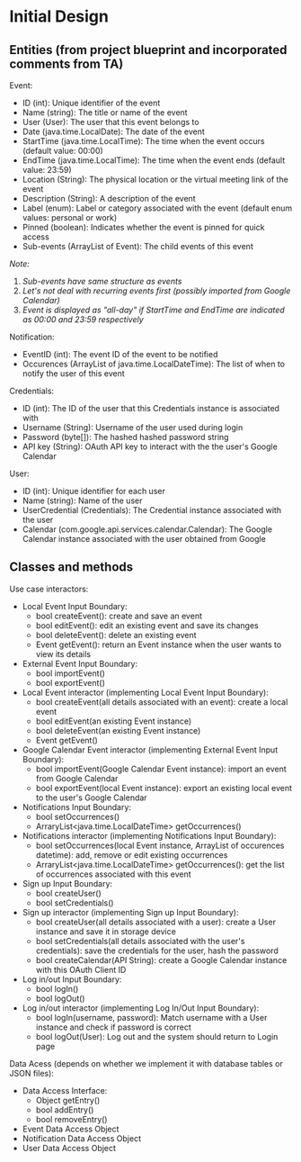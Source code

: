 # Initial Design
## Entities (from project blueprint and incorporated comments from TA)
Event: 
- ID (int): Unique identifier of the event
- Name (string): The title or name of the event
- User (User): The user that this event belongs to
- Date (java.time.LocalDate): The date of the event
- StartTime (java.time.LocalTime): The time when the event occurs (default value: 00:00)
- EndTime (java.time.LocalTime): The time when the event ends (default value: 23:59)
- Location (String): The physical location or the virtual meeting link of the event
- Description (String): A description of the event
- Label (enum): Label or category associated with the event (default enum values: personal or work)
- Pinned (boolean): Indicates whether the event is pinned for quick access
- Sub-events (ArrayList of Event): The child events of this event

*Note:* 
1) *Sub-events have same structure as events*
2) *Let's not deal with recurring events first (possibly imported from Google Calendar)*
3) *Event is displayed as "all-day" if StartTime and EndTime are indicated as 00:00 and 23:59 respectively*

Notification:
- EventID (int): The event ID of the event to be notified
- Occurences (ArrayList of java.time.LocalDateTime): The list of when to notify the user of this event

Credentials:
- ID (int): The ID of the user that this Credentials instance is associated with
- Username (String): Username of the user used during login
- Password (byte[]): The hashed hashed password string
- API key (String): OAuth API key to interact with the the user's Google Calendar

User:
- ID (int): Unique identifier for each user
- Name (string): Name of the user 
- UserCredential (Credentials): The Credential instance associated with the user
- Calendar (com.google.api.services.calendar.Calendar): The Google Calendar instance associated with the user obtained from Google

## Classes and methods
Use case interactors:
- Local Event Input Boundary:
  - bool createEvent(): create and save an event
  - bool editEvent(): edit an existing event and save its changes
  - bool deleteEvent(): delete an existing event
  - Event getEvent(): return an Event instance when the user wants to view its details
- External Event Input Boundary:
  - bool importEvent()
  - bool exportEvent()
- Local Event interactor (implementing Local Event Input Boundary):
  - bool createEvent(all details associated with an event): create a local event
  - bool editEvent(an existing Event instance)
  - bool deleteEvent(an existing Event instance)
  - Event getEvent()
- Google Calendar Event interactor (implementing External Event Input Boundary):
  - bool importEvent(Google Calendar Event instance): import an event from Google Calendar
  - bool exportEvent(local Event instance): export an existing local event to the user's Google Calendar
- Notifications Input Boundary:
  - bool setOccurrences()
  - ArraryList<java.time.LocalDateTime> getOccurrences()
- Notifications interactor (implementing Notifications Input Boundary):
  - bool setOccurrences(local Event instance, ArrayList of occurences datetime): add, remove or edit existing occurrences
  - ArraryList<java.time.LocalDateTime> getOccurrences(): get the list of occurrences associated with this event
- Sign up Input Boundary:
  - bool createUser()
  - bool setCredentials()
- Sign up interactor (implementing Sign up Input Boundary):
  - bool createUser(all details associated with a user): create a User instance and save it in storage device
  - bool setCredentials(all details associated with the user's credentials): save the credentials for the user, hash the password
  - bool createCalendar(API String): create a Google Calendar instance with this OAuth Client ID
- Log in/out Input Boundary:
  - bool logIn()
  - bool logOut()
- Log in/out interactor (implementing Log In/Out Input Boundary):
  - bool logIn(username, password): Match username with a User instance and check if password is correct
  - bool logOut(User): Log out and the system should return to Login page

Data Acess (depends on whether we implement it with database tables or JSON files):
- Data Access Interface:
  - Object getEntry()
  - bool addEntry()
  - bool removeEntry()
- Event Data Access Object
- Notification Data Access Object
- User Data Access Object
